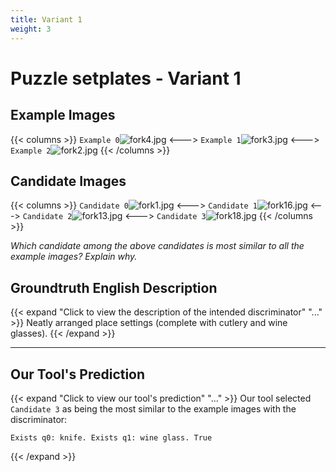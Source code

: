 ```yaml
---
title: Variant 1
weight: 3
---
```


# Puzzle setplates - Variant 1

## Example Images
{{< columns >}}
`Example 0`![fork4.jpg](/natscene-data/images/fork4.jpg)
<--->
`Example 1`![fork3.jpg](/natscene-data/images/fork3.jpg)
<--->
`Example 2`![fork2.jpg](/natscene-data/images/fork2.jpg)
{{< /columns >}}

## Candidate Images
{{< columns >}}
`Candidate 0`![fork1.jpg](/natscene-data/images/fork1.jpg)
<--->
`Candidate 1`![fork16.jpg](/natscene-data/images/fork16.jpg)
<--->
`Candidate 2`![fork13.jpg](/natscene-data/images/fork13.jpg)
<--->
`Candidate 3`![fork18.jpg](/natscene-data/images/fork18.jpg)
{{< /columns >}}

*Which candidate among the above candidates is most similar to all the example images? Explain why.*

## Groundtruth English Description

{{< expand "Click to view the description of the intended discriminator" "..." >}}
Neatly arranged place settings (complete with cutlery and wine glasses).
{{< /expand >}}

---



## Our Tool's Prediction

{{< expand "Click to view our tool's prediction" "..." >}}
Our tool selected `Candidate 3` as being the most similar to the example images with the discriminator:
```plaintext
Exists q0: knife. Exists q1: wine glass. True
```
{{< /expand >}}

